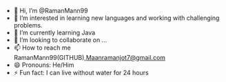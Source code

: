 - 👋 Hi, I’m @RamanMann99
- 👀 I’m interested in learning new languages and working with challenging problems.
- 🌱 I’m currently learning Java
- 💞️ I’m looking to collaborate on ...
- 📫 How to reach me RamanMann99(GITHUB),Maanramanjot7@gmail.com
- 😄 Pronouns: He/Him
- ⚡ Fun fact: I can live without water for 24 hours

<!---
RamanMann99/RamanMann99 is a ✨ special ✨ repository because its `README.md` (this file) appears on your GitHub profile.
You can click the Preview link to take a look at your changes.
--->
